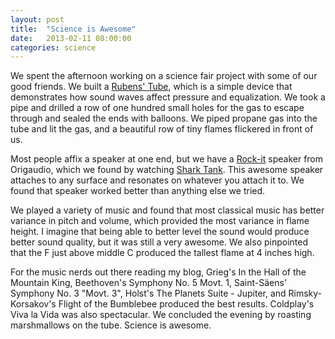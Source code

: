 ```yaml
---
layout: post
title:  "Science is Awesome"
date:   2013-02-11 08:00:00
categories: science
---
```


We spent the afternoon working on a science fair project with some of our good friends. We built a [Rubens' Tube](https://en.wikipedia.org/wiki/Rubens%27_tube), which is a simple device that demonstrates how sound waves affect pressure and equalization. We took a pipe and drilled a row of one hundred small holes for the gas to escape through and sealed the ends with balloons. We piped propane gas into the tube and lit the gas, and a beautiful row of tiny flames flickered in front of us.

Most people affix a speaker at one end, but we have a [Rock-it](https://www.origaudio.com/shop/index.php?dispatch=products.view&product_id=29778) speaker from Origaudio, which we found by watching [Shark Tank](http://abc.go.com/shows/shark-tank). This awesome speaker attaches to any surface and resonates on whatever you attach it to. We found that speaker worked better than anything else we tried. 

We played a variety of music and found that most classical music has better variance in pitch and volume, which provided the most variance in flame height. I imagine that being able to better level the sound would produce better sound quality, but it was still a very awesome. We also pinpointed that the F just above middle C produced the tallest flame at 4 inches high. 

For the music nerds out there reading my blog, Grieg's In the Hall of the Mountain King, Beethoven's Symphony No. 5 Movt. 1, Saint-Säens' Symphony No. 3 "Movt. 3", Holst's The Planets Suite - Jupiter, and Rimsky-Korsakov's Flight of the Bumblebee produced the best results. Coldplay's Viva la Vida was also spectacular. We concluded the evening by roasting marshmallows on the tube. Science is awesome.